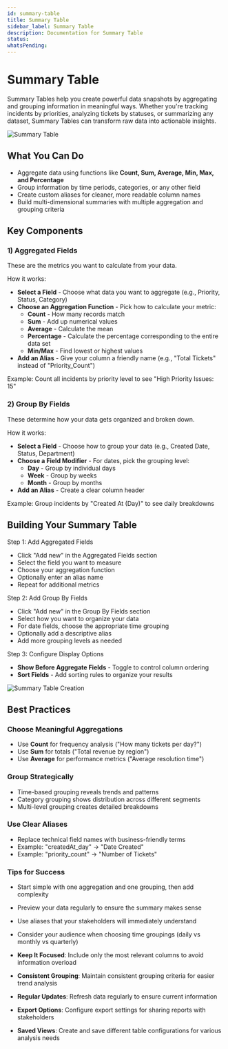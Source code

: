 ```yaml
---
id: summary-table
title: Summary Table
sidebar_label: Summary Table
description: Documentation for Summary Table
status: 
whatsPending: 
---
```


# Summary Table

Summary Tables help you create powerful data snapshots by aggregating and grouping information in meaningful ways. Whether you're tracking incidents by priorities, analyzing tickets by statuses, or summarizing any dataset, Summary Tables can transform raw data into actionable insights.

![Summary Table](/img/Helpdesk/Summary_Table.jpg)

## What You Can Do
- Aggregate data using functions like **Count, Sum, Average, Min, Max, and Percentage**
- Group information by time periods, categories, or any other field
- Create custom aliases for cleaner, more readable column names
- Build multi-dimensional summaries with multiple aggregation and grouping criteria
## Key Components

### 1) Aggregated Fields
These are the metrics you want to calculate from your data.

How it works:
- **Select a Field** - Choose what data you want to aggregate (e.g., Priority, Status, Category)
- **Choose an Aggregation Function** - Pick how to calculate your metric:
  - **Count** - How many records match
  - **Sum** - Add up numerical values
  - **Average** - Calculate the mean
  - **Percentage** - Calculate the percentage corresponding to the entire data set
  - **Min/Max** - Find lowest or highest values
- **Add an Alias** - Give your column a friendly name (e.g., "Total Tickets" instead of "Priority_Count")

Example: Count all incidents by priority level to see "High Priority Issues: 15"

### 2) Group By Fields
These determine how your data gets organized and broken down.

How it works:
- **Select a Field** - Choose how to group your data (e.g., Created Date, Status, Department)
- **Choose a Field Modifier** - For dates, pick the grouping level:
  - **Day** - Group by individual days
  - **Week** - Group by weeks
  - **Month** - Group by months
- **Add an Alias** - Create a clear column header

Example: Group incidents by "Created At (Day)" to see daily breakdowns

## Building Your Summary Table

Step 1: Add Aggregated Fields
- Click "Add new" in the Aggregated Fields section
- Select the field you want to measure
- Choose your aggregation function
- Optionally enter an alias name
- Repeat for additional metrics

Step 2: Add Group By Fields
- Click "Add new" in the Group By Fields section
- Select how you want to organize your data
- For date fields, choose the appropriate time grouping
- Optionally add a descriptive alias
- Add more grouping levels as needed

Step 3: Configure Display Options
- **Show Before Aggregate Fields** - Toggle to control column ordering
- **Sort Fields** - Add sorting rules to organize your results

![Summary Table Creation](/img/Helpdesk/Summary_Table_Creation.jpg)



## Best Practices

### Choose Meaningful Aggregations
- Use **Count** for frequency analysis ("How many tickets per day?")
- Use **Sum** for totals ("Total revenue by region")
- Use **Average** for performance metrics ("Average resolution time")

### Group Strategically
- Time-based grouping reveals trends and patterns
- Category grouping shows distribution across different segments
- Multi-level grouping creates detailed breakdowns

### Use Clear Aliases
- Replace technical field names with business-friendly terms
- Example: "createdAt_day" → "Date Created"
- Example: "priority_count" → "Number of Tickets"

### Tips for Success
- Start simple with one aggregation and one grouping, then add complexity
- Preview your data regularly to ensure the summary makes sense
- Use aliases that your stakeholders will immediately understand
- Consider your audience when choosing time groupings (daily vs monthly vs quarterly)

- **Keep It Focused**: Include only the most relevant columns to avoid information overload
- **Consistent Grouping**: Maintain consistent grouping criteria for easier trend analysis
- **Regular Updates**: Refresh data regularly to ensure current information
- **Export Options**: Configure export settings for sharing reports with stakeholders
- **Saved Views**: Create and save different table configurations for various analysis needs
